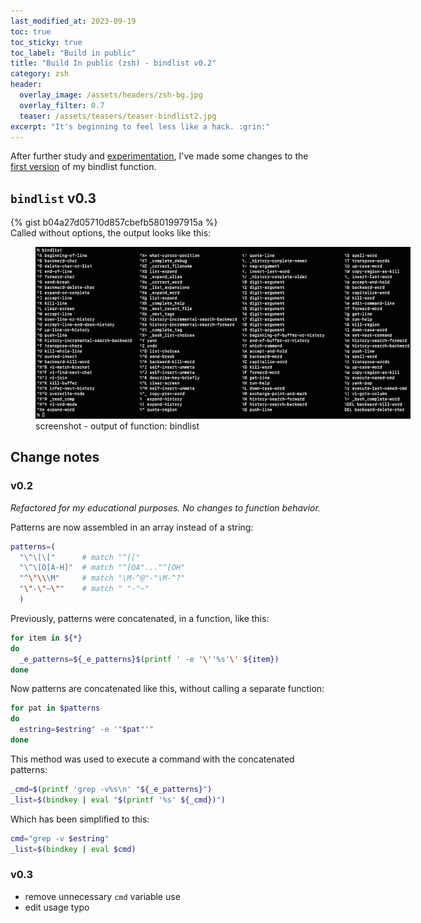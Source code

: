 ```yaml
---
last_modified_at: 2023-09-19
toc: true
toc_sticky: true
toc_label: "Build in public"
title: "Build In public (zsh) - bindlist v0.2"
category: zsh
header:
  overlay_image: /assets/headers/zsh-bg.jpg
  overlay_filter: 0.7
  teaser: /assets/teasers/teaser-bindlist2.jpg
excerpt: "It's beginning to feel less like a hack. :grin:"
---
```


After further study and [experimentation](/zsh/args-in-variable/), I've made some changes to the [first version](/zsh/bindlist/) of my bindlist function.

## `bindlist` v0.3

{% gist b04a27d05710d857cbefb5801997915a %}
<br>
Called without options, the output looks like this:

<figure style="width: 600px" class="align-center">
  <a href="/assets/ss/bindlist.jpg" title="screenshot - output of function: bindlist" alt="screenshot - output of function: bindlist">
  <img src="/assets/ss/bindlist.jpg" alt="screenshot -  output of function: bindlist"></a>
  <figcaption>screenshot -  output of function: bindlist</figcaption>
</figure>


## Change notes

### v0.2

*Refactored for my educational purposes. No changes to function behavior.*

Patterns are now assembled in an array instead of a string:

```zsh
patterns=(
  "\^\[\["      # match "^[["
  "\^\[O[A-H]"  # match "^[OA"..."^[OH"
  "^\"\\\M"     # match "\M-^@"-"\M-^?"
  "\"-\"~\""    # match " "-"~"
  )
```

Previously, patterns were concatenated, in a function, like this:

```zsh
for item in ${*}
do
  _e_patterns=${_e_patterns}$(printf ' -e '\''%s'\' ${item})
done
```

Now patterns are concatenated like this, without calling a separate function:

```zsh
for pat in $patterns
do
  estring=$estring" -e '"$pat"'"
done
```

This method was used to execute a command with the concatenated patterns:

```zsh
_cmd=$(printf 'grep -v%s\n' "${_e_patterns}")
_list=$(bindkey | eval "$(printf '%s' ${_cmd})")
```

Which has been simplified to this:

```zsh
cmd="grep -v $estring"
_list=$(bindkey | eval $cmd)
```

### v0.3

- remove unnecessary `cmd` variable use
- edit usage typo
